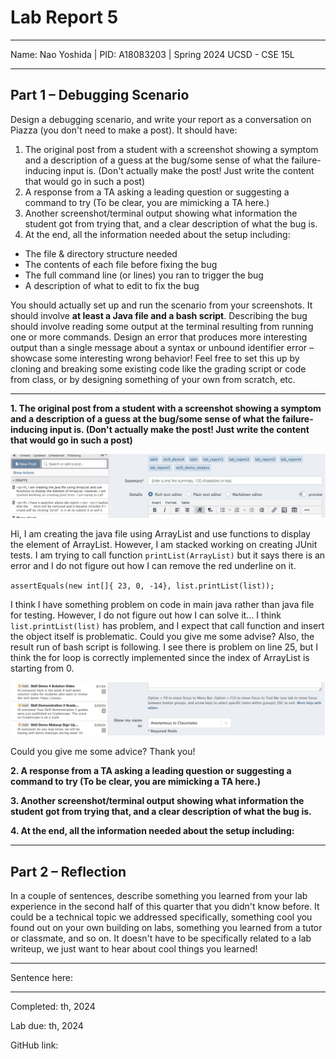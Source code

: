 Lab Report 5
========= 
***

Name: Nao Yoshida |
PID:  A18083203 |
Spring 2024 UCSD - CSE 15L

***

**Part 1 – Debugging Scenario**
--------

Design a debugging scenario, and write your report as a conversation on Piazza (you don't need to make a post). It should have:

1. The original post from a student with a screenshot showing a symptom and a description of a guess at the bug/some sense of what the failure-inducing input is. (Don't actually make the post! Just write the content that would go in such a post)
2. A response from a TA asking a leading question or suggesting a command to try (To be clear, you are mimicking a TA here.)
3. Another screenshot/terminal output showing what information the student got from trying that, and a clear description of what the bug is.
4. At the end, all the information needed about the setup including:

- The file & directory structure needed
- The contents of each file before fixing the bug
- The full command line (or lines) you ran to trigger the bug
- A description of what to edit to fix the bug

You should actually set up and run the scenario from your screenshots. It should involve **at least a Java file and a bash script**. Describing the bug should involve reading some output at the terminal resulting from running one or more commands. Design an error that produces more interesting output than a single message about a syntax or unbound identifier error – showcase some interesting wrong behavior! Feel free to set this up by cloning and breaking some existing code like the grading script or code from class, or by designing something of your own from scratch, etc.

-----

**1. The original post from a student with a screenshot showing a symptom and a description of a guess at the bug/some sense of what the failure-inducing input is. (Don't actually make the post! Just write the content that would go in such a post)**

![Image](piazzaTop.png)

Hi, I am creating the java file using ArrayList and use functions to display the element of ArrayList. However, I am stacked working on creating JUnit tests. I am trying to call function `printList(ArrayList)` but it says there is an error and I do not figure out how I can remove the red underline on it.

`assertEquals(new int[]{ 23, 0, -14}, list.printList(list));`

I think I have something problem on code in main java rather than java file for testing. However, I do not figure out how I can solve it... I think `list.printList(list)` has problem, and I expect that call function and insert the object itself is problematic. Could you give me some advise? Also, the result run of bash script is following. I see there is problem on line 25, but I think the for loop is correctly implemented since the index of ArrayList is starting from 0.

![Image](piazzaBottom.png)



Could you give me some advice? Thank you!


**2. A response from a TA asking a leading question or suggesting a command to try (To be clear, you are mimicking a TA here.)**


**3. Another screenshot/terminal output showing what information the student got from trying that, and a clear description of what the bug is.**


**4. At the end, all the information needed about the setup including:**

***


**Part 2 – Reflection**
--------

In a couple of sentences, describe something you learned from your lab experience in the second half of this quarter that you didn't know before. It could be a technical topic we addressed specifically, something cool you found out on your own building on labs, something you learned from a tutor or classmate, and so on. It doesn't have to be specifically related to a lab writeup, we just want to hear about cool things you learned!

----

Sentence here:

***

Completed: th, 2024 

Lab due: th, 2024 

GitHub link: 
